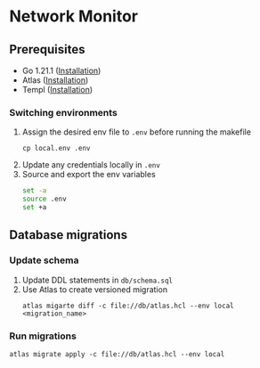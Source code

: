# Network Monitor

## Prerequisites

- Go 1.21.1 ([Installation](https://go.dev/doc/install))
- Atlas ([Installation](https://atlasgo.io/getting-started/))
- Templ ([Installation](https://templ.guide/quick-start/installation))

### Switching environments

1. Assign the desired env file to `.env` before running the makefile
   ```shell
   cp local.env .env
   ```
2. Update any credentials locally in `.env`
3. Source and export the env variables
   ``` bash
   set -a
   source .env
   set +a
   ```

## Database migrations

### Update schema

1. Update DDL statements in `db/schema.sql`
2. Use Atlas to create versioned migration
    ```shell
    atlas migarte diff -c file://db/atlas.hcl --env local <migration_name>
    ```

### Run migrations

```shell
atlas migrate apply -c file://db/atlas.hcl --env local
```